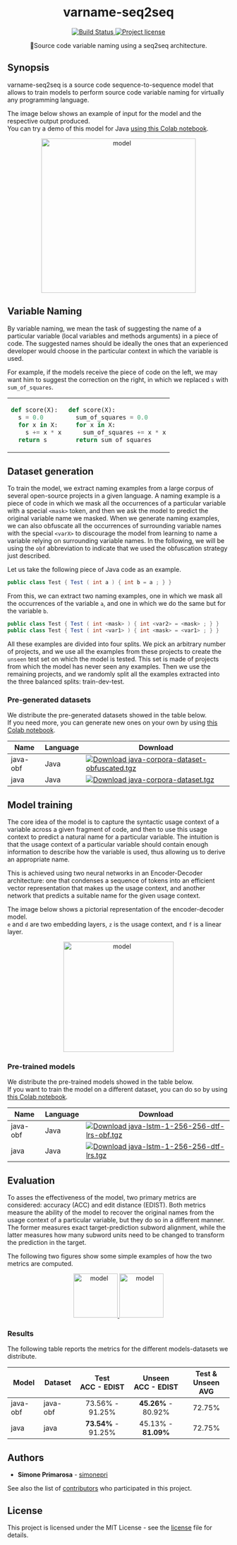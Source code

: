 <h1 align="center">
  <b>varname-seq2seq</b>
</h1>
<p align="center">
  <!-- CI - TravisCI -->
  <a href="https://travis-ci.com/simonepri/varname-seq2seq">
    <img src="https://img.shields.io/travis/com/simonepri/varname-seq2seq/master.svg" alt="Build Status" />
  </a>
  <!-- License - MIT -->
  <a href="https://github.com/simonepri/varname-seq2seq/tree/master/license">
    <img src="https://img.shields.io/github/license/simonepri/varname-seq2seq.svg" alt="Project license" />
  </a>
</p>
<p align="center">
  📄Source code variable naming using a seq2seq architecture.
</p>


## Synopsis

varname-seq2seq is a source code sequence-to-sequence model that allows to train models to perform source code variable naming for virtually any programming language.

The image below shows an example of input for the model and the respective output produced.  
You can try a demo of this model for Java [using this Colab notebook][colab:demo-java].

<p align="center">
  <a href="#">
    <img height="350" src="https://user-images.githubusercontent.com/3505087/77019200-e6a7c200-6977-11ea-9b96-e51824ddcb62.png" alt="model" />
  </a>
</p>


## Variable Naming

By variable naming, we mean the task of suggesting the name of a particular variable (local variables and methods arguments) in a piece of code.
The suggested names should be ideally the ones that an experienced developer would choose in the particular context in which the variable is used.

For example, if the models receive the piece of code on the left, we may want him to suggest the correction on the right, in which we replaced `s` with `sum_of_squares`.

<table>
<tr>
<td>

```python
def score(X):
  s = 0.0
  for x in X:
    s += x * x
  return s
```

</td>
<td>

```python
def score(X):
  sum_of_squares = 0.0
  for x in X:
    sum_of_squares += x * x
  return sum_of_squares
```

</td>
</tr>
</table>


## Dataset generation

To train the model, we extract naming examples from a large corpus of several open-source projects in a given language.
A naming example is a piece of code in which we mask all the occurrences of a particular variable with a special `<mask>` token, and then we ask the model to predict the original variable name we masked.
When we generate naming examples, we can also obfuscate all the occurrences of surrounding variable names with the special `<varX>` to discourage the model from learning to name a variable relying on surrounding variable names.
In the following, we will be using the `obf` abbreviation to indicate that we used the obfuscation strategy just described.

Let us take the following piece of Java code as an example.
```java
public class Test { Test ( int a ) { int b = a ; } }
```
From this, we can extract two naming examples, one in which we mask all the occurrences of the variable `a`, and one in which we do the same but for the variable `b`.

```java
public class Test { Test ( int <mask> ) { int <var2> = <mask> ; } }
public class Test { Test ( int <var1> ) { int <mask> = <var1> ; } }
```

All these examples are divided into four splits.
We pick an arbitrary number of projects, and we use all the examples from these projects to create the `unseen` test set on which the model is tested. This set is made of projects from which the model has never seen any examples.
Then we use the remaining projects, and we randomly split all the examples extracted into the three balanced splits: train-dev-test.

### Pre-generated datasets

We distribute the pre-generated datasets showed in the table below.  
If you need more, you can generate new ones on your own by using [this Colab notebook][colab:dataset].

| Name | Language | Download |
|------|----------|----------|
| java-obf | Java | [![Download java-corpora-dataset-obfuscated.tgz](https://img.shields.io/github/downloads/simonepri/varname-seq2seq/latest/java-corpora-dataset-obfuscated.tgz.svg)][download:java-corpora-dataset-obfuscated.tgz] |
| java | Java | [![Download java-corpora-dataset.tgz](https://img.shields.io/github/downloads/simonepri/varname-seq2seq/latest/java-corpora-dataset.tgz.svg)][download:java-corpora-dataset.tgz] |


## Model training

The core idea of the model is to capture the syntactic usage context of a variable across a given fragment of code, and then to use this usage context to predict a natural name for a particular variable.
The intuition is that the usage context of a particular variable should contain enough information to describe how the variable is used, thus allowing us to derive an appropriate name.

This is achieved using two neural networks in an Encoder-Decoder architecture: one that condenses a sequence of tokens into an efficient vector representation that makes up the usage context, and another network that predicts a suitable name for the given usage context.

The image below shows a pictorial representation of the encoder-decoder model.  
`e` and `d` are two embedding layers, `z` is the usage context, and `f` is a linear layer.

<p align="center">
  <a href="#">
    <img height="250" src="https://user-images.githubusercontent.com/3505087/77015522-f1108e80-696c-11ea-837d-b5aa2328546c.png" alt="model" />
  </a>
</p>

### Pre-trained models

We distribute the pre-trained models showed in the table below.  
If you want to train the model on a different dataset, you can do so by using [this Colab notebook][colab:model].

| Name | Language | Download |
|------|----------|----------|
| java-obf | Java | [![Download java-lstm-1-256-256-dtf-lrs-obf.tgz](https://img.shields.io/github/downloads/simonepri/varname-seq2seq/latest/java-lstm-1-256-256-dtf-lrs-obf.tgz.svg)][download:java-lstm-1-256-256-dtf-lrs-obf.tgz] |
| java | Java | [![Download java-lstm-1-256-256-dtf-lrs.tgz](https://img.shields.io/github/downloads/simonepri/varname-seq2seq/latest/java-lstm-1-256-256-dtf-lrs.tgz.svg)][download:java-lstm-1-256-256-dtf-lrs.tgz] |


## Evaluation

To asses the effectiveness of the model, two primary metrics are considered: accuracy (ACC) and edit distance (EDIST).
Both metrics measure the ability of the model to recover the original names from the usage context of a particular variable, but they do so in a different manner.
The former measures exact target-prediction subword alignment, while the latter measures how many subword units need to be changed to transform the prediction in the target.

The following two figures show some simple examples of how the two metrics are computed.

<p align="center">
  <a href="#">
    <img height="100" src="https://user-images.githubusercontent.com/3505087/77015949-3b463f80-696e-11ea-86f5-2c72811e21c5.png" alt="model" />
    <img height="100" src="https://user-images.githubusercontent.com/3505087/77015962-426d4d80-696e-11ea-84b0-d36d936380ce.png" alt="model" />
  </a>
</p>


### Results

The following table reports the metrics for the different models-datasets we distribute.

| Model | Dataset | Test<br>ACC - EDIST | Unseen <br>ACC - EDIST | Test & Unseen <br>AVG |
|-------|---------|:-------------------:|:----------------------:|:---------------------:|
| java-obf | java-obf | 73.56% - 91.25% | **45.26%** - 80.92% | 72.75% |
| java | java | **73.54%** - 91.25% | 45.13% - **81.09%** | 72.75% |


## Authors

- **Simone Primarosa** - [simonepri][github:simonepri]

See also the list of [contributors][contributors] who participated in this project.


## License

This project is licensed under the MIT License - see the [license][license] file for details.


<!-- Links -->
[license]: https://github.com/simonepri/varname-seq2seq/tree/master/license
[contributors]: https://github.com/simonepri/varname-seq2seq/contributors

[src/bin]: https://github.com/simonepri/varname-seq2seq/tree/master/src/bin

[download:java-lstm-1-256-256-dtf-lrs-obf.tgz]: https://github.com/simonepri/varname-seq2seq/releases/latest/download/java-lstm-1-256-256-dtf-lrs-obf.tgz
[download:java-lstm-1-256-256-dtf-lrs.tgz]: https://github.com/simonepri/varname-seq2seq/releases/latest/download/java-lstm-1-256-256-dtf-lrs.tgz
[download:java-corpora-dataset.tgz]: https://github.com/simonepri/varname-seq2seq/releases/latest/download/java-corpora-dataset.tgz
[download:java-corpora-dataset-obfuscated.tgz]: https://github.com/simonepri/varname-seq2seq/releases/latest/download/java-corpora-dataset-obfuscated.tgz

[repo:Bukkit/Bukkit]: https://github.com/Bukkit/Bukkit
[repo:clojure/clojure]: https://github.com/clojure/clojure
[repo:apache/dubbo]: https://github.com/apache/dubbo
[repo:google/error-prone]: https://github.com/google/error-prone
[repo:grails/grails-core]: https://github.com/grails/grails-core
[repo:google/guice]: https://github.com/google/guice
[repo:hibernate/hibernate-orm]: https://github.com/hibernate/hibernate-orm
[repo:jhy/jsoup]: https://github.com/jhy/jsoup
[repo:junit-team/junit4]: https://github.com/junit-team/junit4
[repo:apache/kafka]: https://github.com/apache/kafka
[repo:libgdx/libgdx]: https://github.com/libgdx/libgdx
[repo:dropwizard/metrics]: https://github.com/dropwizard/metrics
[repo:square/okhttp]: https://github.com/square/okhttp
[repo:spring-projects/spring-framework]: https://github.com/spring-projects/spring-framework
[repo:apache/tomcat]: https://github.com/apache/tomcat
[repo:apache/cassandra]: https://github.com/apache/cassandra

[github:simonepri]: https://github.com/simonepri

[colab:demo-java]: https://colab.research.google.com/github/simonepri/varname-seq2seq/blob/master/examples/predict_java.ipynb
[colab:model]: https://colab.research.google.com/github/simonepri/varname-seq2seq/blob/master/examples/train.ipynb
[colab:dataset]: https://colab.research.google.com/github/simonepri/varname-seq2seq/blob/master/examples/dataset_generation.ipynb
